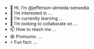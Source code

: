 - 👋 Hi, I’m @jefferson-almeida-sensedia
- 👀 I’m interested in ...
- 🌱 I’m currently learning ...
- 💞️ I’m looking to collaborate on ...
- 📫 How to reach me ...
- 😄 Pronouns: ...
- ⚡ Fun fact: ...

<!---
jefferson-almeida-sensedia/jefferson-almeida-sensedia is a ✨ special ✨ repository because its `README.md` (this file) appears on your GitHub profile.
You can click the Preview link to take a look at your changes.
--->
